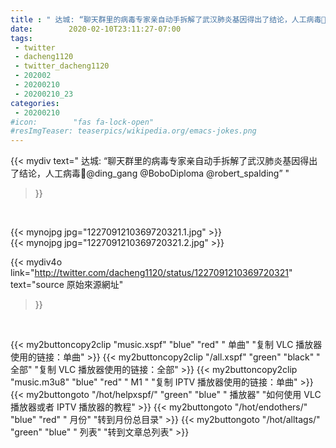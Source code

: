 ```yaml
---
title : " 达城: “聊天群里的病毒专家亲自动手拆解了武汉肺炎基因得出了结论，人工病毒🦠@ding_gang @BoboDiploma @robert_spalding”  "
date:        2020-02-10T23:11:27-07:00
tags:
 - twitter
 - dacheng1120
 - twitter_dacheng1120
 - 202002
 - 20200210
 - 20200210_23
categories:
 - 20200210
#icon:        "fas fa-lock-open"
#resImgTeaser: teaserpics/wikipedia.org/emacs-jokes.png
---
```


{{< mydiv text=" 达城: “聊天群里的病毒专家亲自动手拆解了武汉肺炎基因得出了结论，人工病毒🦠@ding_gang @BoboDiploma @robert_spalding”  "
>}}
<br>


 {{< mynojpg jpg="1227091210369720321.1.jpg" >}}<br>  {{< mynojpg jpg="1227091210369720321.2.jpg" >}}<br> 



{{< mydiv4o link="http://twitter.com/dacheng1120/status/1227091210369720321"
text="source 原始來源網址"
>}}


<br>



{{< my2buttoncopy2clip "music.xspf"        "blue"   "red"    " 单曲"  "复制 VLC 播放器使用的链接：单曲" >}} {{< my2buttoncopy2clip "/all.xspf"         "green"  "black"  " 全部"  "复制 VLC 播放器使用的链接：全部" >}} {{< my2buttoncopy2clip "music.m3u8"        "blue"   "red"    " M1 "    "复制 IPTV 播放器使用的链接：单曲" >}} {{< my2buttongoto      "/hot/helpxspf/"    "green"  "blue"   " 播放器" "如何使用 VLC 播放器或者 IPTV 播放器的教程" >}} {{< my2buttongoto      "/hot/endothers/"   "blue"   "red"    " 月份"   "转到月份总目录" >}} {{< my2buttongoto      "/hot/alltags/"     "green"  "blue"   " 列表"   "转到文章总列表" >}} 
